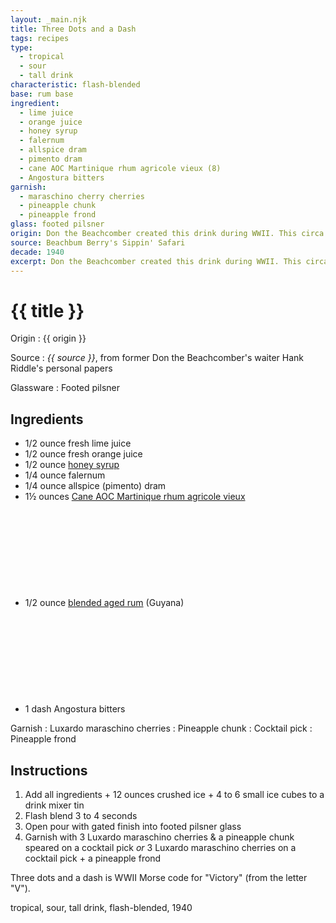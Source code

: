```yaml
---
layout: _main.njk
title: Three Dots and a Dash
tags: recipes
type: 
  - tropical
  - sour
  - tall drink
characteristic: flash-blended
base: rum base
ingredient:
  - lime juice
  - orange juice
  - honey syrup
  - falernum
  - allspice dram
  - pimento dram
  - cane AOC Martinique rhum agricole vieux (8)
  - Angostura bitters
garnish:
  - maraschino cherry cherries
  - pineapple chunk
  - pineapple frond
glass: footed pilsner
origin: Don the Beachcomber created this drink during WWII. This circa 1965 version was served at the Los Vegas Don the Beachcomber's when Hank Riddle worked there.
source: Beachbum Berry's Sippin' Safari
decade: 1940
excerpt: Don the Beachcomber created this drink during WWII. This circa 1965 version was served at the Los Vegas Don the Beachcomber's when Hank Riddle worked there.
---
```


<!-- markdownlint-disable MD025 -->
# {{ title }}
<!-- markdownlint-enable MD025 -->

Origin
  : {{ origin }}

Source
  : <cite><span data-pagefind-filter="Source">{{ source }}</span></cite>, from former Don the Beachcomber's waiter Hank Riddle's personal papers

Glassware
  : <span data-pagefind-filter="Glassware">Footed pilsner</span>

## Ingredients

- 1/2 ounce fresh lime juice
- 1/2 ounce fresh orange juice
- 1/2 ounce [honey syrup](/mixes/honey-syrup/)
- 1/4 ounce falernum
- 1/4 ounce allspice (pimento) dram
- 1&frac12; ounces [Cane AOC Martinique rhum agricole vieux](/rums/04-rhum-cane-aoc-martinique-rhum-agricole-vieux/)<icon-l space="1em" class="bigger" label="(8)"><span class="with-icon"><svg class="icon"><use href="/assets/images/icons/circle-8.svg#circle-8"></use></svg></span></icon-l>
- 1/2 ounce [blended aged rum](/rums/05-rum-blended-aged/) (Guyana)<icon-l space="1em" class="bigger" label="(3)"><span class="with-icon"><svg class="icon"><use href="/assets/images/icons/circle-3.svg#circle-3"></use></svg></span></icon-l>
- 1 dash Angostura bitters

Garnish
  : Luxardo maraschino cherries
  : <span data-pagefind-filter="Garnish">Pineapple chunk</span>
  : <span data-pagefind-filter="Garnish">Cocktail pick</span>
  : <span data-pagefind-filter="Garnish">Pineapple frond</span>

## Instructions

1. Add all ingredients + 12 ounces crushed ice + 4 to 6 small ice cubes to a drink mixer tin
2. Flash blend 3 to 4 seconds
3. Open pour with gated finish into footed pilsner glass
4. Garnish with 3 Luxardo maraschino cherries & a pineapple chunk speared on a cocktail pick *or* 3 Luxardo maraschino cherries on a cocktail pick + a pineapple frond

<tiki-callout type="info">

  Three dots and a dash is WWII Morse code for "Victory" (from the letter "V").
</tiki-callout>

<div
  data-cat[0]="Drink"
  data-type[0]="Tropical"
  data-type[1]="Sour"
  data-type[2]="Tall drink"
  data-char[0]="Flash-blended"
  data-base[0]="Rum/Cane spirits"
  data-ingredient[0]="Lime juice"
  data-ingredient[1]="Orange juice"
  data-ingredient[2]="Honey syrup"
  data-ingredient[3]="Falernum"
  data-ingredient[4]="Allspice dram"
  data-ingredient[5]="Pimento dram"
  data-ingredient[6]="Cane AOC Martinique rhum agricole vieux [8]"
  data-ingredient[7]="Angostura bitters"
  data-origin[0]="Don the Beachcomber"
  data-origin[1]="Donn Beach"
  data-origin[2]="Ernest Raymond Gantt"
  data-garnish[0]="Maraschino cherry"
  data-garnish[1]="Luxardo maraschino cherry"
  data-decade[0]="1940"
  data-pagefind-filter="
    Category[data-cat[0]],
    Type[data-type[0]],
    Type[data-type[1]],
    Type[data-type[2]],
    Characteristic[data-char[0]],
    Base[data-base[0]],
    Ingredient[data-ingredient[0]],
    Ingredient[data-ingredient[1]],
    Ingredient[data-ingredient[2]],
    Ingredient[data-ingredient[3]],
    Ingredient[data-ingredient[4]],
    Ingredient[data-ingredient[5]],
    Ingredient[data-ingredient[6]],
    Ingredient[data-ingredient[7]],
    Origin[data-origin[0]],
    Origin[data-origin[1]],
    Origin[data-origin[2]],
    Garnish[data-garnish[0]],
    Garnish[data-garnish[1]],
    Decade[data-decade[0]]
  "
>
</div>

<div class="keywords" aria-hidden>tropical, sour, tall drink, flash-blended, 1940</div>
